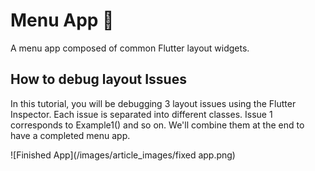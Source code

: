 # Menu App 🍔
A menu app composed of common Flutter layout widgets.

## How to debug layout Issues

In this tutorial, you will be debugging 3 layout issues using the Flutter Inspector.
Each issue is separated into different classes. Issue 1 corresponds to Example1() and so on.
We'll combine them  at the end to have a completed menu app.

![Finished App](/images/article_images/fixed app.png)
